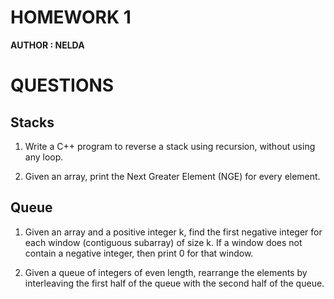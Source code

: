 # HOMEWORK 1
**AUTHOR : NELDA**

# QUESTIONS
## Stacks
1. Write a C++ program to reverse a stack using recursion, without using any loop.

2. Given an array, print the Next Greater Element (NGE) for every element.

## Queue
1. Given an array and a positive integer k, find the first negative integer for each window (contiguous subarray) of size k. If a window does not contain a negative integer, then print 0 for that window.

2. Given a queue of integers of even length, rearrange the elements by interleaving the first half of the queue with the second half of the queue.


